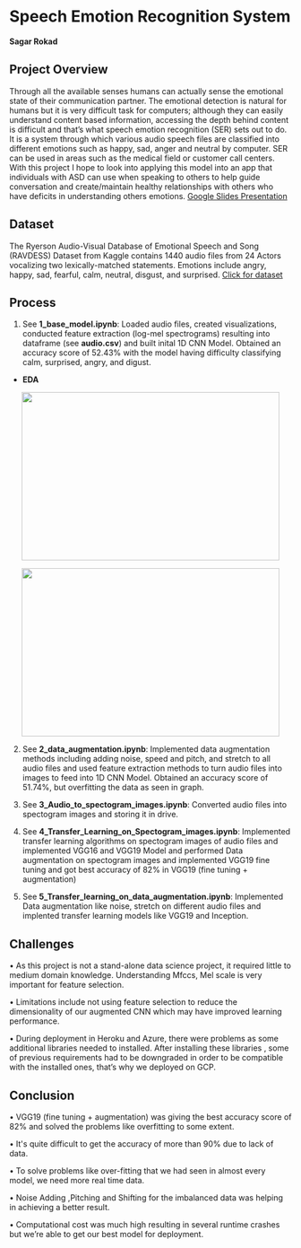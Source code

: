 # Speech Emotion Recognition System

**Sagar Rokad**

## Project Overview

Through all the available senses humans can actually sense the emotional state of their communication partner. The emotional detection is natural for humans but it is very difficult task for computers; although they can easily understand content based information, accessing the depth behind content is difficult and that’s what speech emotion recognition (SER) sets out to do. It is a system through which various audio speech files are classified into different emotions such as happy, sad, anger and neutral by computer. SER can be used in areas such as the medical field or customer call centers. With this project I hope to look into applying this model into an app that individuals with ASD can use when speaking to others to help guide conversation and create/maintain healthy relationships with others who have deficits in understanding others emotions. [Google Slides Presentation](https://docs.google.com/presentation/d/1rmjpo23vwmXkn4pJq69lN7iZSF3hDa68Pf5J6E46tJE/edit#slide=id.p1)

## Dataset
The Ryerson Audio-Visual Database of Emotional Speech and Song (RAVDESS) Dataset from Kaggle contains 1440 audio files from 24 Actors vocalizing two lexically-matched statements. Emotions include angry, happy, sad, fearful, calm, neutral, disgust, and surprised. [Click for dataset](https://www.kaggle.com/uwrfkaggler/ravdess-emotional-speech-audio)


## Process

1)	See **1_base_model.ipynb**: Loaded audio files, created visualizations, conducted feature extraction (log-mel spectrograms) resulting into dataframe (see **audio.csv**) and built inital 1D CNN Model. Obtained an accuracy score of 52.43% with the model having difficulty classifying calm, surprised, angry, and digust.

- **EDA**


<p align="center">
  <img width="460" height="300" src="https://github.com/mkosaka1/capstone_project/blob/master/Uploads/EDA_Photos/Waveplot_FemaleCalm.png">
</p>


<p align="center">
  <img width="460" height="300" src="https://github.com/mkosaka1/capstone_project/blob/master/Uploads/EDA_Photos/MelSpec_FemaleCalm.png">
</p>

2) See **2_data_augmentation.ipynb**: Implemented data augmentation methods including adding noise, speed and pitch, and stretch to all audio files and used feature extraction methods to turn audio files into images to feed into 1D CNN Model. Obtained an accuracy score of 51.74%, but overfitting the data as seen in graph.

3) See **3_Audio_to_spectogram_images.ipynb**: Converted audio files into spectogram images and storing it in drive.

4) See **4_Transfer_Learning_on_Spectogram_images.ipynb**: Implemented transfer learning algorithms on spectogram images of audio files and implemented VGG16 and VGG19 Model and performed Data augmentation on spectogram images and implemented VGG19 fine tuning and got best accuracy of 82% in VGG19 (fine tuning + augmentation)

5) See **5_Transfer_learning_on_data_augmentation.ipynb**:	Implemented Data augmentation like noise, stretch on different audio files and implented transfer learning models like VGG19 and Inception.

## Challenges

• As this project is not a stand-alone data science project, it required little to medium domain knowledge. Understanding Mfccs, Mel scale is very important for feature selection.
 
• Limitations include not using feature selection to reduce the dimensionality of our augmented CNN which may have improved learning performance. 

• During deployment in Heroku and Azure, there were problems as some additional libraries needed to installed. After installing these libraries , some of previous  requirements had to be downgraded in order to be compatible with the installed ones, that’s why we deployed on GCP.


## Conclusion
•	 VGG19 (fine tuning + augmentation) was giving the best accuracy score of 82% and solved the problems like overfitting to some extent. 

•	 It's quite difficult to get the accuracy of more than 90% due to lack of data.

•	 To solve problems like over-fitting that we had seen in almost every model, we need more real time data. 

•	 Noise Adding ,Pitching and Shifting for the imbalanced data was helping in achieving a better result. 

•	 Computational cost was much high resulting in several runtime crashes but we’re able to get our best model for deployment.
